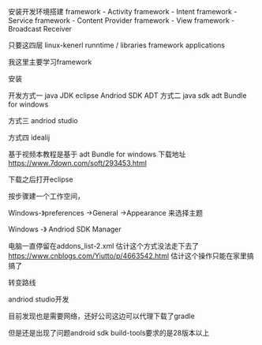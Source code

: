 安装开发环境搭建
framework - Activity
framework - Intent
framework - Service
framework - Content Provider
framework - View
framework - Broadcast Receiver

只要这四层
linux-kenerl
runntime / libraries
framework
applications

我这里主要学习framework

安装

开发方式一
java JDK
eclipse
Andriod SDK
ADT
方式二
java sdk
adt Bundle for windows

方式三
andriod studio

方式四
idealij

基于视频本教程是基于
adt Bundle for windows
下载地址
https://www.7down.com/soft/293453.html

下载之后打开eclipse

按步骤建一个工作空间，

Windows-》preferences ->General ->Appearance
来选择主题

Windows -》 Andriod SDK Manager

电脑一直停留在addons_list-2.xml
估计这个方式没法走下去了
https://www.cnblogs.com/Yiutto/p/4663542.html
估计这个操作只能在家里搞搞了

转变路线

andriod studio开发

目前发现也是需要网络，还好公司这边可以代理下载了gradle

但是还是出现了问题android sdk build-tools要求的是28版本以上





